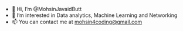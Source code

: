 - 👋 Hi, I’m @MohsinJavaidButt
- 👀 I’m interested in Data analytics, Machine Learning and Networking
- 📫 You can contact me at mohsin4coding@gmail.com
